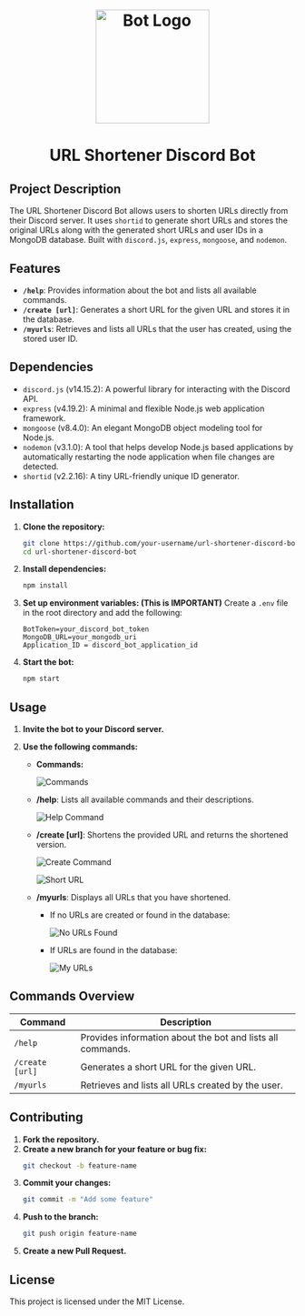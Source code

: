 # <p align="center"><img src="./assets/http.png" alt="Bot Logo" width="200" height="200"></p>

# <p align="center">URL Shortener Discord Bot</p>

## Project Description

The URL Shortener Discord Bot allows users to shorten URLs directly from their Discord server. It uses `shortid` to generate short URLs and stores the original URLs along with the generated short URLs and user IDs in a MongoDB database. Built with `discord.js`, `express`, `mongoose`, and `nodemon`.

## Features

-   **`/help`**: Provides information about the bot and lists all available commands.
-   **`/create [url]`**: Generates a short URL for the given URL and stores it in the database.
-   **`/myurls`**: Retrieves and lists all URLs that the user has created, using the stored user ID.

## Dependencies

-   `discord.js` (v14.15.2): A powerful library for interacting with the Discord API.
-   `express` (v4.19.2): A minimal and flexible Node.js web application framework.
-   `mongoose` (v8.4.0): An elegant MongoDB object modeling tool for Node.js.
-   `nodemon` (v3.1.0): A tool that helps develop Node.js based applications by automatically restarting the node application when file changes are detected.
-   `shortid` (v2.2.16): A tiny URL-friendly unique ID generator.

## Installation

1. **Clone the repository:**

    ```bash
    git clone https://github.com/your-username/url-shortener-discord-bot.git
    cd url-shortener-discord-bot
    ```

2. **Install dependencies:**

    ```bash
    npm install
    ```

3. **Set up environment variables: (This is IMPORTANT)**
   Create a `.env` file in the root directory and add the following:

    ```env
    BotToken=your_discord_bot_token
    MongoDB_URL=your_mongodb_uri
    Application_ID = discord_bot_application_id
    ```

4. **Start the bot:**
    ```bash
    npm start
    ```

## Usage

1. **Invite the bot to your Discord server.**
2. **Use the following commands:**

    - **Commands:**

        ![Commands](./assets/commands.png)

    - **/help**: Lists all available commands and their descriptions.

        ![Help Command](./assets/help.png)

    - **/create [url]**: Shortens the provided URL and returns the shortened version.

        ![Create Command](./assets/create.png)

        ![Short URL](./assets/short%20url.png)

    - **/myurls**: Displays all URLs that you have shortened.

        - If no URLs are created or found in the database:

            ![No URLs Found](./assets/myurls%20if%20no%20urls%20created.png)

        - If URLs are found in the database:

            ![My URLs](./assets/myurls.png)

## Commands Overview

| Command         | Description                                                |
| --------------- | ---------------------------------------------------------- |
| `/help`         | Provides information about the bot and lists all commands. |
| `/create [url]` | Generates a short URL for the given URL.                   |
| `/myurls`       | Retrieves and lists all URLs created by the user.          |

## Contributing

1. **Fork the repository.**
2. **Create a new branch for your feature or bug fix:**
    ```bash
    git checkout -b feature-name
    ```
3. **Commit your changes:**
    ```bash
    git commit -m "Add some feature"
    ```
4. **Push to the branch:**
    ```bash
    git push origin feature-name
    ```
5. **Create a new Pull Request.**

## License

This project is licensed under the MIT License.

